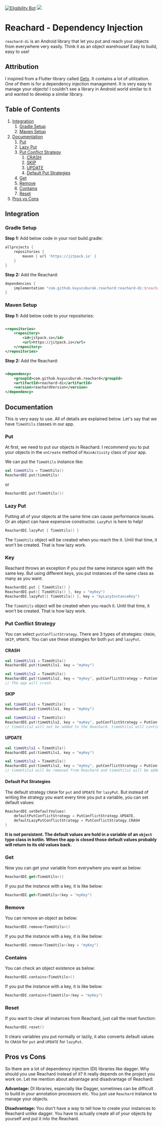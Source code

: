 [![Eligibility Bot](https://github.com/kuyucuburak/Reachard/actions/workflows/eligibility_bot.yml/badge.svg)](https://github.com/kuyucuburak/Reachard/actions/workflows/eligibility_bot.yml)
[![](https://jitpack.io/v/kuyucuburak/Reachard.svg)](https://jitpack.io/#kuyucuburak/Reachard)

# Reachard - Dependency Injection

`reachard-di` is an Android library that let you put and reach your objects from everywhere very easily. Think it as an object warehouse! Easy to build, easy to use!

## Attribution

I inspired from a Flutter library called [Getx](https://github.com/jonataslaw/getx). It contains a lot of utilization. One of them is for a dependency injection management. It is very easy to manage
your objects! I couldn't see a library in Android world similar to it and wanted to develop a similar library.

## Table of Contents

1. [Integration](#integration)
    1. [Gradle Setup](#gradle-setup)
    2. [Maven Setup](#maven-setup)
2. [Documentation](#documentation)
    1. [Put](#put)
    2. [Lazy Put](#lazy-put)
    3. [Put Conflict Strategy](#put-conflict-strategy)
        1. [CRASH](#crash)
        2. [SKIP](#skip)
        3. [UPDATE](#update)
        4. [Default Put Strategies](#default-put-strategies)
    4. [Get](#get)
    5. [Remove](#remove)
    6. [Contains](#contains)
    7. [Reset](#reset)
3. [Pros vs Cons](#pros-vs-cons)

## Integration

### Gradle Setup

**Step 1:** Add below code in your root build.gradle:

```gradle
allprojects {
    repositories {
        maven { url 'https://jitpack.io' }
    }
}
```

**Step 2:** Add the Reachard:

```gradle
dependencies {
    implementation "com.github.kuyucuburak.reachard:reachard-di:$reachardVersion"
}
```

### Maven Setup

**Step 1:** Add below code to your repositories:

```xml

<repositories>
    <repository>
        <id>jitpack.io</id>
        <url>https://jitpack.io</url>
    </repository>
</repositories>
```

**Step 2:** Add the Reachard:

```xml

<dependency>
    <groupId>com.github.kuyucuburak.reachard</groupId>
    <artifactId>reachard-di</artifactId>
    <version>reachardVersion</version>
</dependency>
```

## Documentation

This is very easy to use. All of details are explained below. Let's say that we have `TimeUtils` classes in our app.

### Put

At first, we need to put our objects in Reachard. I recommend you to put your objects in the `onCreate` method of `MainActivity` class of your app.

We can put the `TimeUtils` instance like:

```kotlin
val timeUtils = TimeUtils()
ReachardDI.put(timeUtils)
```

or

```kotlin
ReachardDI.put(TimeUtils())
```

### Lazy Put

Putting all of your objects at the same time can cause performance issues. Or an object can have expensive constructor. `LazyPut` is here to help!

```kotlin
ReachardDI.lazyPut { TimeUtils() }
```

The `TimeUtils` object will be created when you reach the it. Until that time, it won't be created. That is how lazy work.

### Key

Reachard throws an exception if you put the same instance again with the same key. But using different keys, you put instances of the same class as many as you want:

```kotlin
ReachardDI.put { TimeUtils() }
ReachardDI.put({ TimeUtils() }, key = "myKey")
ReachardDI.lazyPut({ TimeUtils() }, key = "myLazyInstanceKey")
```

The `TimeUtils` object will be created when you reach it. Until that time, it won't be created. That is how lazy work.

### Put Conflict Strategy

You can select `putConflictStrategy`. There are 3 types of strategies: `CRASH`, `SKIP`, `UPDATE`. You can use these strategies for both `put` and `lazyPut`.

#### CRASH

```kotlin
val timeUtils1 = TimeUtils()
ReachardDI.put(timeUtils1, key = "myKey")

val timeUtils2 = TimeUtils()
ReachardDI.put(timeUtils2, key = "myKey", putConflictStrategy = PutConflictStrategy.CRASH)
// The app will crash.
```

#### SKIP

```kotlin
val timeUtils1 = TimeUtils()
ReachardDI.put(timeUtils1, key = "myKey")

val timeUtils2 = TimeUtils()
ReachardDI.put(timeUtils2, key = "myKey", putConflictStrategy = PutConflictStrategy.SKIP)
// timeUtils2 will not be added to the Reachard. timeUtils1 will continue to be used.
```

#### UPDATE

```kotlin
val timeUtils1 = TimeUtils()
ReachardDI.put(timeUtils1, key = "myKey")

val timeUtils2 = TimeUtils()
ReachardDI.put(timeUtils2, key = "myKey", putConflictStrategy = PutConflictStrategy.UPDATE)
// timeUtils1 will be removed from Reachard and timeUtils2 will be added.
```

#### Default Put Strategies

The default strategy `CRASH` for `put` and `UPDATE` for `lazyPut`. But instead of writing the strategy you want every time you put a variable, you can set default values:

```kotlin
ReachardDI.setDefaultValues(
    defaultPutConflictStrategy = PutConflictStrategy.UPDATE,
    defaultLazyPutConflictStrategy = PutConflictStrategy.CRASH
)
```

**It is not persistent. The default values are hold in a variable of an `object` type class in kotlin. When the app is closed those default values probably will return to its old values back.**

### Get

Now you can get your variable from everywhere you want as below:

```kotlin
ReachardDI.get<TimeUtils>()
```

If you put the instance with a key, it is like below:

```kotlin
ReachardDI.get<TimeUtils>(key = "myKey")
```

### Remove

You can remove an object as below:

```kotlin
ReachardDI.remove<TimeUtils>()
```

If you put the instance with a key, it is like below:

```kotlin
ReachardDI.remove<TimeUtils>(key = "myKey")
```

### Contains

You can check an object existence as below:

```kotlin
ReachardDI.contains<TimeUtils>()
```

If you put the instance with a key, it is like below:

```kotlin
ReachardDI.contains<TimeUtils>(key = "myKey")
```

### Reset

If you want to clear all instances from Reachard, just call the reset function:

```kotlin
ReachardDI.reset()
```

It clears variables you put normally or lazily, it also converts default values to `CRASH` for `put` and `UPDATE` for `lazyPut`.

## Pros vs Cons

So there are a lot of dependency injection (DI) libraries like dagger. Why should you use Reachard instead of it? It really depends on the project you work on. Let me mention about advantage and
disadvantage of Reachard:

**Advantage:** DI libraries, especially like Dagger, sometimes can be difficult to build in your annotation processors etc. You just use `Reachard`
instance to manage your objects.

**Disadvantage:** You don't have a way to tell how to create your instances to Reachard unlike dagger. You have to actually create all of your objects by yourself and put it into the Reachard.
